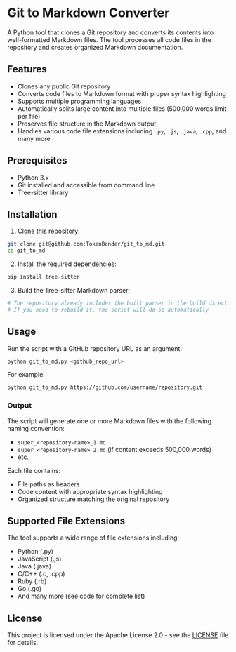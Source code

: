 # Git to Markdown Converter

A Python tool that clones a Git repository and converts its contents into well-formatted Markdown files. The tool processes all code files in the repository and creates organized Markdown documentation.

## Features

- Clones any public Git repository
- Converts code files to Markdown format with proper syntax highlighting
- Supports multiple programming languages
- Automatically splits large content into multiple files (500,000 words limit per file)
- Preserves file structure in the Markdown output
- Handles various code file extensions including `.py`, `.js`, `.java`, `.cpp`, and many more

## Prerequisites

- Python 3.x
- Git installed and accessible from command line
- Tree-sitter library

## Installation

1. Clone this repository:
```bash
git clone git@github.com:TokenBender/git_to_md.git
cd git_to_md
```

2. Install the required dependencies:
```bash
pip install tree-sitter
```

3. Build the Tree-sitter Markdown parser:
```bash
# The repository already includes the built parser in the build directory
# If you need to rebuild it, the script will do so automatically
```

## Usage

Run the script with a GitHub repository URL as an argument:

```bash
python git_to_md.py <github_repo_url>
```

For example:
```bash
python git_to_md.py https://github.com/username/repository.git
```

### Output

The script will generate one or more Markdown files with the following naming convention:
- `super_<repository-name>_1.md`
- `super_<repository-name>_2.md` (if content exceeds 500,000 words)
- etc.

Each file contains:
- File paths as headers
- Code content with appropriate syntax highlighting
- Organized structure matching the original repository

## Supported File Extensions

The tool supports a wide range of file extensions including:
- Python (.py)
- JavaScript (.js)
- Java (.java)
- C/C++ (.c, .cpp)
- Ruby (.rb)
- Go (.go)
- And many more (see code for complete list)

## License

This project is licensed under the Apache License 2.0 - see the [LICENSE](LICENSE) file for details. 